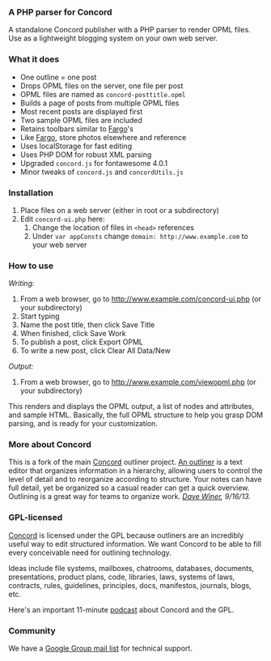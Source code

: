 ### A PHP parser for Concord

A standalone Concord publisher with a PHP parser to render OPML files. Use as a lightweight blogging system on your own web server.

### What it does

+ One outline = one post
+ Drops OPML files on the server, one file per post
+ OPML files are named as `concord-posttitle.opml`
+ Builds a page of posts from multiple OPML files
+ Most recent posts are displayed first
+ Two sample OPML files are included
+ Retains toolbars similar to <a href="http://fargo.io">Fargo</a>'s 
+ Like <a href="http://fargo.io">Fargo</a>, store photos elsewhere and reference 
+ Uses localStorage for fast editing
+ Uses PHP DOM for robust XML parsing
+ Upgraded `concord.js` for fontawesome 4.0.1
+ Minor tweaks of `concord.js` and `concordUtils.js`

### Installation

1. Place files on a web server (either in root or a subdirectory)
2. Edit `concord-ui.php` here:
    1. Change the location of files in `<head>` references
    2. Under `var appConsts` change `domain: http://www.example.com` to your web server
     
### How to use

*Writing:*    

1. From a web browser, go to http://www.example.com/concord-ui.php (or your subdirectory)
2. Start typing
3. Name the post title, then click Save Title
4. When finished, click Save Work
5. To publish a post, click Export OPML
6. To write a new post, click Clear All Data/New

*Output:*

1. From a web browser, go to http://www.example.com/viewopml.php (or your subdirectory)

This renders and displays the OPML output, a list of nodes and attributes, and sample HTML. Basically, the full OPML structure to help you grasp DOM parsing, and is ready for your customization.

### More about Concord

This is a fork of the main <a href="https://github.com/scripting/concord">Concord</a> outliner project. <a href="http://docs.fargo.io/outlinerHowto">An outliner</a> is a text editor that organizes information in a hierarchy, allowing users to control the level of detail and to reorganize according to structure. Your notes can have full detail, yet be organized so a casual reader can get a quick overview. Outlining is a great way for teams to organize work. 
<i><a href="http://scripting.com/2013/09/16/concordOurGplOutliner">Dave Winer</a>, 9/16/13.</i>


### GPL-licensed

<a href="https://github.com/scripting/concord">Concord</a> is licensed under the GPL because outliners are an incredibly useful way to edit structured information. We want Concord to be able to fill every conceivable need for outlining technology. 

Ideas include file systems, mailboxes, chatrooms, databases, documents, presentations, product plans, code, libraries, laws, systems of laws, contracts, rules, guidelines, principles, docs, manifestos, journals, blogs, etc. 

Here's an important 11-minute <a href="http://scripting.com/2013/09/17/importantPodcastAboutConcordGpl">podcast</a> about Concord and the GPL.  


### Community

We have a <a href="https://groups.google.com/forum/?fromgroups#!forum/smallpicture-concord">Google Group mail list</a> for technical support.



